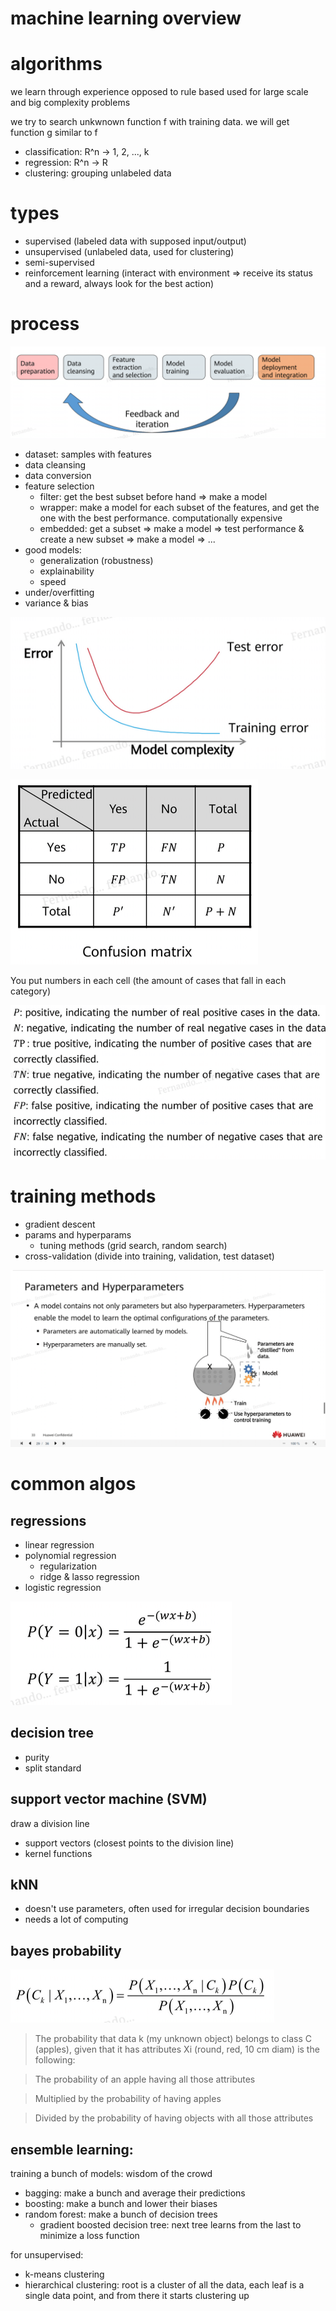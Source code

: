 machine learning overview
===

# algorithms
we learn through experience
opposed to rule based
used for large scale and big complexity problems

we try to search unkwnown function f with training data. we will get function g similar to f

* classification: R^n -> 1, 2, ..., k
* regression: R^n -> R
* clustering: grouping unlabeled data

# types
* supervised (labeled data with supposed input/output)
* unsupervised (unlabeled data, used for clustering)
* semi-supervised
* reinforcement learning (interact with environment => receive its status and a reward, always look for the best action)

# process
![](assets/01-ml-overview_20250316103015903.png)

* dataset: samples with features
* data cleansing
* data conversion
* feature selection
	- filter: get the best subset before hand => make a model
	- wrapper: make a model for each subset of the features, and get the one with the best performance. computationally expensive
	- embedded: get a subset => make a model => test performance & create a new subset => make a model => ...
* good models:
	- generalization (robustness)
	- explainability
	- speed
* under/overfitting
* variance & bias

![](assets/01-ml-overview_20250316111759865.png)

![](assets/01-ml-overview_20250316112523792.png)

You put numbers in each cell (the amount of cases that fall in each category)

![](assets/01-ml-overview_20250316112616037.png)

# training methods
* gradient descent
* params and hyperparams
	- tuning methods (grid search, random search)
* cross-validation (divide into training, validation, test dataset)

![](assets/01-ml-overview_20250414123543505.png)

# common algos
## regressions
* linear regression
* polynomial regression
	- regularization
	- ridge & lasso regression
* logistic regression

![](assets/01-ml-overview_20250316232202618.png)


## decision tree

- purity
- split standard


## support vector machine (SVM)
draw a division line

- support vectors (closest points to the division line)
- kernel functions
	
## kNN

- doesn't use parameters, often used for irregular decision boundaries
- needs a lot of computing
	
## bayes probability

![](assets/01-ml-overview_20250410120946806.png)

> The probability that data k (my unknown object) belongs to class C (apples), given that it has attributes Xi (round, red, 10 cm diam) is the following:

> The probability of an apple having all those attributes

> Multiplied by the probability of having apples

> Divided by the probability of having objects with all those attributes

## ensemble learning:

training a bunch of models: wisdom of the crowd

- bagging: make a bunch and average their predictions
- boosting: make a bunch and lower their biases
- random forest: make a bunch of decision trees
	+ gradient boosted decision tree: next tree learns from the last to minimize a loss function
	
for unsupervised:

- k-means clustering
- hierarchical clustering: root is a cluster of all the data, each leaf is a single data point, and from there it starts clustering up